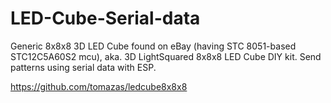 # LED-Cube-Serial-data
Generic 8x8x8 3D LED Cube found on eBay (having STC 8051-based STC12C5A60S2 mcu), aka. 3D LightSquared 8x8x8 LED Cube DIY kit. Send patterns using serial data with ESP.

https://github.com/tomazas/ledcube8x8x8

